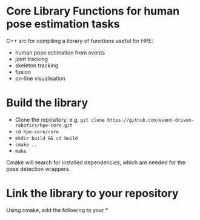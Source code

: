 # Core Library Functions for human pose estimation tasks

C++ src for compiling a library of functions useful for HPE:

* human pose estimation from events
* joint tracking
* skeleton tracking
* fusion
* on-line visualisation

# Build the library

  * Clone the repository: e.g. `git clone https://github.com/event-driven-robotics/hpe-core.git`
  * `cd hpe-core/core`
  * `mkdir build && cd build`
  * `cmake ..`
  * `make`

Cmake will search for installed dependencies, which are needed for the pose detection wrappers.

# Link the library to your repository

Using cmake, add the following to your 
  * 


